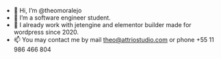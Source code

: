 - 👋 Hi, I’m @theomoralejo
- 👀 I’m a software engineer student. 
- 🌱 I already work with jetengine and elementor builder made for wordpress since 2020.
- 📫 You may contact me by mail theo@attriostudio.com or phone +55 11 986 466 804
